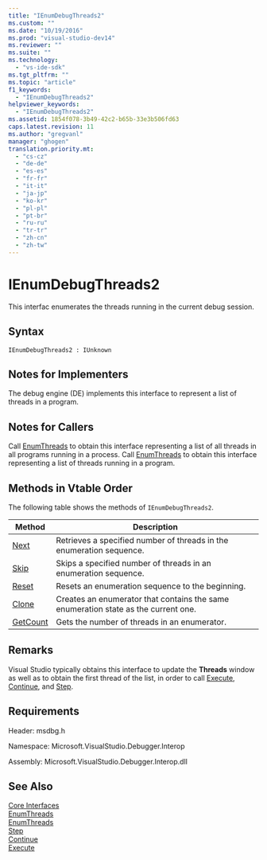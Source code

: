 ```yaml
---
title: "IEnumDebugThreads2"
ms.custom: ""
ms.date: "10/19/2016"
ms.prod: "visual-studio-dev14"
ms.reviewer: ""
ms.suite: ""
ms.technology: 
  - "vs-ide-sdk"
ms.tgt_pltfrm: ""
ms.topic: "article"
f1_keywords: 
  - "IEnumDebugThreads2"
helpviewer_keywords: 
  - "IEnumDebugThreads2"
ms.assetid: 1854f078-3b49-42c2-b65b-33e3b506fd63
caps.latest.revision: 11
ms.author: "gregvanl"
manager: "ghogen"
translation.priority.mt: 
  - "cs-cz"
  - "de-de"
  - "es-es"
  - "fr-fr"
  - "it-it"
  - "ja-jp"
  - "ko-kr"
  - "pl-pl"
  - "pt-br"
  - "ru-ru"
  - "tr-tr"
  - "zh-cn"
  - "zh-tw"
---
```

# IEnumDebugThreads2
This interfac enumerates the threads running in the current debug session.  
  
## Syntax  
  
```  
IEnumDebugThreads2 : IUnknown  
```  
  
## Notes for Implementers  
 The debug engine (DE) implements this interface to represent a list of threads in a program.  
  
## Notes for Callers  
 Call [EnumThreads](../extensibility-debugger-reference/idebugprocess2--enumthreads.md) to obtain this interface representing a list of all threads in all programs running in a process. Call [EnumThreads](../extensibility-debugger-reference/idebugprogram2--enumthreads.md) to obtain this interface representing a list of threads running in a program.  
  
## Methods in Vtable Order  
 The following table shows the methods of `IEnumDebugThreads2`.  
  
|Method|Description|  
|------------|-----------------|  
|[Next](../extensibility-debugger-reference/ienumdebugthreads2--next.md)|Retrieves a specified number of threads in the enumeration sequence.|  
|[Skip](../extensibility-debugger-reference/ienumdebugthreads2--skip.md)|Skips a specified number of threads in an enumeration sequence.|  
|[Reset](../extensibility-debugger-reference/ienumdebugthreads2--reset.md)|Resets an enumeration sequence to the beginning.|  
|[Clone](../extensibility-debugger-reference/ienumdebugthreads2--clone.md)|Creates an enumerator that contains the same enumeration state as the current one.|  
|[GetCount](../extensibility-debugger-reference/ienumdebugthreads2--getcount.md)|Gets the number of threads in an enumerator.|  
  
## Remarks  
 Visual Studio typically obtains this interface to update the **Threads** window as well as to obtain the first thread of the list, in order to call [Execute](../extensibility-debugger-reference/idebugprocess3--execute.md), [Continue](../extensibility-debugger-reference/idebugprocess3--continue.md), and [Step](../extensibility-debugger-reference/idebugprocess3--step.md).  
  
## Requirements  
 Header: msdbg.h  
  
 Namespace: Microsoft.VisualStudio.Debugger.Interop  
  
 Assembly: Microsoft.VisualStudio.Debugger.Interop.dll  
  
## See Also  
 [Core Interfaces](../extensibility-debugger-reference/core-interfaces.md)   
 [EnumThreads](../extensibility-debugger-reference/idebugprocess2--enumthreads.md)   
 [EnumThreads](../extensibility-debugger-reference/idebugprogram2--enumthreads.md)   
 [Step](../extensibility-debugger-reference/idebugprocess3--step.md)   
 [Continue](../extensibility-debugger-reference/idebugprocess3--continue.md)   
 [Execute](../extensibility-debugger-reference/idebugprocess3--execute.md)